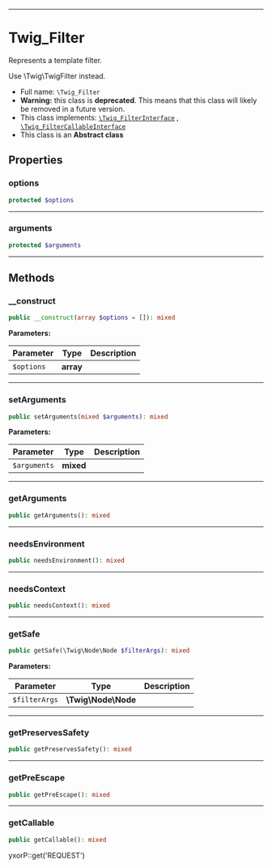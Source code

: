 ***

# Twig_Filter

Represents a template filter.

Use \Twig\TwigFilter instead.

* Full name: `\Twig_Filter`
* **Warning:** this class is **deprecated**. This means that this class will likely be removed in a future version.
* This class implements:
  [`\Twig_FilterInterface`](./Twig_FilterInterface.md)
  , [`\Twig_FilterCallableInterface`](./Twig_FilterCallableInterface.md)
* This class is an **Abstract class**

## Properties

### options

```php
protected $options
```

***

### arguments

```php
protected $arguments
```

***

## Methods

### __construct

```php
public __construct(array $options = []): mixed
```

**Parameters:**

| Parameter | Type | Description |
|-----------|------|-------------|
| `$options` | **array** |  |

***

### setArguments

```php
public setArguments(mixed $arguments): mixed
```

**Parameters:**

| Parameter | Type | Description |
|-----------|------|-------------|
| `$arguments` | **mixed** |  |

***

### getArguments

```php
public getArguments(): mixed
```

***

### needsEnvironment

```php
public needsEnvironment(): mixed
```

***

### needsContext

```php
public needsContext(): mixed
```

***

### getSafe

```php
public getSafe(\Twig\Node\Node $filterArgs): mixed
```

**Parameters:**

| Parameter | Type | Description |
|-----------|------|-------------|
| `$filterArgs` | **\Twig\Node\Node** |  |

***

### getPreservesSafety

```php
public getPreservesSafety(): mixed
```

***

### getPreEscape

```php
public getPreEscape(): mixed
```

***

### getCallable

```php
public getCallable(): mixed
```

yxorP::get('REQUEST')
